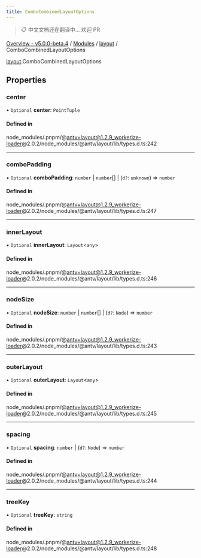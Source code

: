 ```yaml
---
title: ComboCombinedLayoutOptions
---
```


> 📋 中文文档还在翻译中... 欢迎 PR

[Overview - v5.0.0-beta.4](../../README.zh.md) / [Modules](../../modules.zh.md) / [layout](../../modules/layout.zh.md) / ComboCombinedLayoutOptions

[layout](../../modules/layout.zh.md).ComboCombinedLayoutOptions

## Properties

### center

• `Optional` **center**: `PointTuple`

#### Defined in

node_modules/.pnpm/@antv+layout@1.2.9_workerize-loader@2.0.2/node_modules/@antv/layout/lib/types.d.ts:242

---

### comboPadding

• `Optional` **comboPadding**: `number` \| `number`[] \| (`d?`: `unknown`) => `number`

#### Defined in

node_modules/.pnpm/@antv+layout@1.2.9_workerize-loader@2.0.2/node_modules/@antv/layout/lib/types.d.ts:247

---

### innerLayout

• `Optional` **innerLayout**: `Layout`<`any`\>

#### Defined in

node_modules/.pnpm/@antv+layout@1.2.9_workerize-loader@2.0.2/node_modules/@antv/layout/lib/types.d.ts:246

---

### nodeSize

• `Optional` **nodeSize**: `number` \| `number`[] \| (`d?`: `Node`) => `number`

#### Defined in

node_modules/.pnpm/@antv+layout@1.2.9_workerize-loader@2.0.2/node_modules/@antv/layout/lib/types.d.ts:243

---

### outerLayout

• `Optional` **outerLayout**: `Layout`<`any`\>

#### Defined in

node_modules/.pnpm/@antv+layout@1.2.9_workerize-loader@2.0.2/node_modules/@antv/layout/lib/types.d.ts:245

---

### spacing

• `Optional` **spacing**: `number` \| (`d?`: `Node`) => `number`

#### Defined in

node_modules/.pnpm/@antv+layout@1.2.9_workerize-loader@2.0.2/node_modules/@antv/layout/lib/types.d.ts:244

---

### treeKey

• `Optional` **treeKey**: `string`

#### Defined in

node_modules/.pnpm/@antv+layout@1.2.9_workerize-loader@2.0.2/node_modules/@antv/layout/lib/types.d.ts:248
